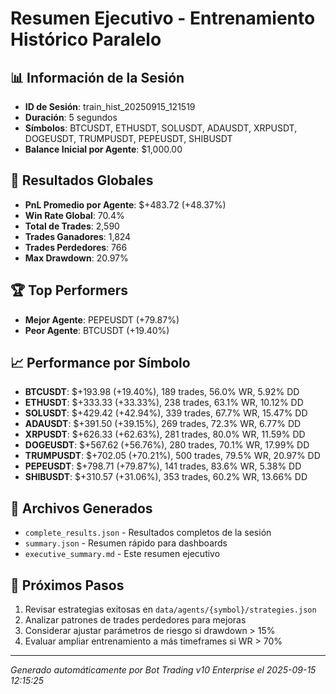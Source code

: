 # Resumen Ejecutivo - Entrenamiento Histórico Paralelo

## 📊 Información de la Sesión
- **ID de Sesión**: train_hist_20250915_121519
- **Duración**: 5 segundos
- **Símbolos**: BTCUSDT, ETHUSDT, SOLUSDT, ADAUSDT, XRPUSDT, DOGEUSDT, TRUMPUSDT, PEPEUSDT, SHIBUSDT
- **Balance Inicial por Agente**: $1,000.00

## 🎯 Resultados Globales
- **PnL Promedio por Agente**: $+483.72 (+48.37%)
- **Win Rate Global**: 70.4%
- **Total de Trades**: 2,590
- **Trades Ganadores**: 1,824
- **Trades Perdedores**: 766
- **Max Drawdown**: 20.97%

## 🏆 Top Performers
- **Mejor Agente**: PEPEUSDT (+79.87%)
- **Peor Agente**: BTCUSDT (+19.40%)

## 📈 Performance por Símbolo
- **BTCUSDT**: $+193.98 (+19.40%), 189 trades, 56.0% WR, 5.92% DD
- **ETHUSDT**: $+333.33 (+33.33%), 238 trades, 63.1% WR, 10.12% DD
- **SOLUSDT**: $+429.42 (+42.94%), 339 trades, 67.7% WR, 15.47% DD
- **ADAUSDT**: $+391.50 (+39.15%), 269 trades, 72.3% WR, 6.77% DD
- **XRPUSDT**: $+626.33 (+62.63%), 281 trades, 80.0% WR, 11.59% DD
- **DOGEUSDT**: $+567.62 (+56.76%), 280 trades, 70.1% WR, 17.99% DD
- **TRUMPUSDT**: $+702.05 (+70.21%), 500 trades, 79.5% WR, 20.97% DD
- **PEPEUSDT**: $+798.71 (+79.87%), 141 trades, 83.6% WR, 5.38% DD
- **SHIBUSDT**: $+310.57 (+31.06%), 353 trades, 60.2% WR, 13.66% DD

## 📁 Archivos Generados
- `complete_results.json` - Resultados completos de la sesión
- `summary.json` - Resumen rápido para dashboards
- `executive_summary.md` - Este resumen ejecutivo

## 🎯 Próximos Pasos
1. Revisar estrategias exitosas en `data/agents/{symbol}/strategies.json`
2. Analizar patrones de trades perdedores para mejoras
3. Considerar ajustar parámetros de riesgo si drawdown > 15%
4. Evaluar ampliar entrenamiento a más timeframes si WR > 70%

---
*Generado automáticamente por Bot Trading v10 Enterprise el 2025-09-15 12:15:25*
